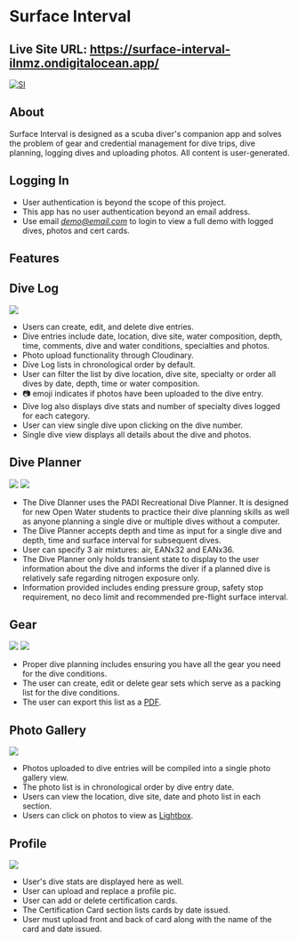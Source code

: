 # Surface Interval
## Live Site URL: https://surface-interval-ilnmz.ondigitalocean.app/
[![SI](https://res.cloudinary.com/surface-interval/image/upload/v1636928550/demo/1_o4vb0j.png "SI")](https://res.cloudinary.com/surface-interval/image/upload/v1636928550/demo/1_o4vb0j.png "SI")

## About
Surface Interval is designed as a scuba diver's companion app and solves the problem of gear and credential management for dive trips, dive planning, logging dives and uploading photos. All content is user-generated.


## Logging In
- User authentication is beyond the scope of this project.
- This app has no user authentication beyond an email address.
- Use email *demo@email.com* to login to view a full demo with logged dives, photos and cert cards.

## Features
## Dive Log
[![](https://res.cloudinary.com/surface-interval/image/upload/v1636928563/demo/9_e0wvbh.png)](https://res.cloudinary.com/surface-interval/image/upload/v1636928563/demo/9_e0wvbh.png)
- Users can create, edit, and delete dive entries.
- Dive entries include date, location, dive site, water composition, depth, time, comments, dive and water conditions, specialties and photos.
- Photo upload functionality through Cloudinary.
- Dive Log lists in chronological order by default.
- User can filter the list by dive location, dive site, specialty or order all dives by date, depth, time or water composition.
- 📷 emoji indicates if photos have been uploaded to the dive entry.
- Dive log also displays dive stats and number of specialty dives logged for each category.
- User can view single dive upon clicking on the dive number.
- Single dive view displays all details about the dive and photos.

## Dive Planner
[![](https://res.cloudinary.com/surface-interval/image/upload/v1636928558/demo/3_lbtbji.png)](https://res.cloudinary.com/surface-interval/image/upload/v1636928558/demo/3_lbtbji.png)
[![](https://res.cloudinary.com/surface-interval/image/upload/v1636928543/demo/4_meheau.png)](https://res.cloudinary.com/surface-interval/image/upload/v1636928543/demo/4_meheau.png)
- The Dive Dlanner uses the PADI Recreational Dive Planner. It is designed for new Open Water students to practice their dive planning skills as well as anyone planning a single dive or multiple dives without a computer.
- The Dive Planner accepts depth and time as input for a single dive and depth, time and surface interval for subsequent dives.
- User can specify 3 air mixtures: air, EANx32 and EANx36.
- The Dive Planner only holds transient state to display to the user information about the dive and informs the diver if a planned dive is relatively safe regarding nitrogen exposure only.
- Information provided includes ending pressure group, safety stop requirement, no deco limit and recommended pre-flight surface interval.

## Gear
[![](https://res.cloudinary.com/surface-interval/image/upload/v1636928553/demo/5_zinkp1.png)](https://res.cloudinary.com/surface-interval/image/upload/v1636928553/demo/5_zinkp1.png)
[![](https://res.cloudinary.com/surface-interval/image/upload/v1636928558/demo/6_dyombt.png)](https://res.cloudinary.com/surface-interval/image/upload/v1636928558/demo/6_dyombt.png)
- Proper dive planning includes ensuring you have all the gear you need for the dive conditions.
- The user can create, edit or delete gear sets which serve as a packing list for the dive conditions.
- The user can export this list as a [PDF](https://react-pdf.org/ "PDF").

## Photo Gallery
[![](https://res.cloudinary.com/surface-interval/image/upload/v1636928560/demo/7_lt9h0l.png)](https://res.cloudinary.com/surface-interval/image/upload/v1636928560/demo/7_lt9h0l.png)
- Photos uploaded to dive entries will be compiled into a single photo gallery view.
- The photo list is in chronological order by dive entry date.
- Users can view the location, dive site, date and photo list in each section.
- Users can click on photos to view as [Lightbox](https://www.npmjs.com/package/simple-react-lightbox "Lightbox").

## Profile
[![](https://res.cloudinary.com/surface-interval/image/upload/v1636929113/demo/Inked8_LI_jet9e0.jpg)](https://res.cloudinary.com/surface-interval/image/upload/v1636929113/demo/Inked8_LI_jet9e0.jpg)
- User's dive stats are displayed here as well.
- User can upload and replace a profile pic.
- User can add or delete certification cards.
- The Certification Card section lists cards by date issued.
- User must upload front and back of card along with the name of the card and date issued.